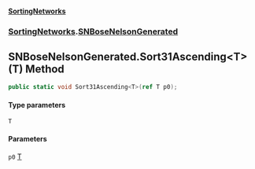 #### [SortingNetworks](./index.md 'index')
### [SortingNetworks](./SortingNetworks.md 'SortingNetworks').[SNBoseNelsonGenerated](./SortingNetworks-SNBoseNelsonGenerated.md 'SortingNetworks.SNBoseNelsonGenerated')
## SNBoseNelsonGenerated.Sort31Ascending&lt;T&gt;(T) Method
```csharp
public static void Sort31Ascending<T>(ref T p0);
```
#### Type parameters
<a name='SortingNetworks-SNBoseNelsonGenerated-Sort31Ascending-T-(T)-T'></a>
`T`  
  
#### Parameters
<a name='SortingNetworks-SNBoseNelsonGenerated-Sort31Ascending-T-(T)-p0'></a>
`p0` [T](#SortingNetworks-SNBoseNelsonGenerated-Sort31Ascending-T-(T)-T 'SortingNetworks.SNBoseNelsonGenerated.Sort31Ascending&lt;T&gt;(T).T')  
  

